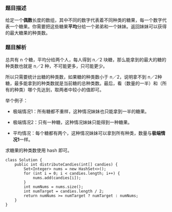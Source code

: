 ### 题目描述

给定一个**偶数**长度的数组，其中不同的数字代表着不同种类的糖果，每一个数字代表一个糖果。你需要把这些糖果**平均**分给一个弟弟和一个妹妹。返回妹妹可以获得的最大糖果的种类数。

### 题目解析

总共有 n 个糖，平均分给两个人，每人得到  n／2 块糖，那么能拿到的最大的糖的种类数也就是 n／2 种，不可能更多，只可能更少。

所以只需要统计出糖的种类数，如果糖的种类数小于 n／2，说明拿不到 n／2种糖，最多能拿到的种类数就是当前糖的总种类数。最后，看（数量的一半）和（所有的种类）哪个先达到，取两者中较小的值即可。

举个例子：

* 极端情况1：所有糖都不重样，这种情况妹妹也只能拿到一半的糖果。

* 极端情况2：只有一种糖，这种情况妹妹只能得到一种糖果。

* 平均情况：每个糖都有两个，这种情况妹妹可以拿到所有种类，数量与**极端情况1**一样。

求糖果的种类数使用 hash 即可。

```
class Solution {
    public int distributeCandies(int[] candies) {
        Set<Integer> nums = new HashSet<>();
        for (int i = 0; i < candies.length; i++) {
            nums.add(candies[i]);
        }
        int numNums = nums.size();
        int numTarget = candies.length / 2;
        return numNums >= numTarget ? numTarget : numNums;
    }
}
```



